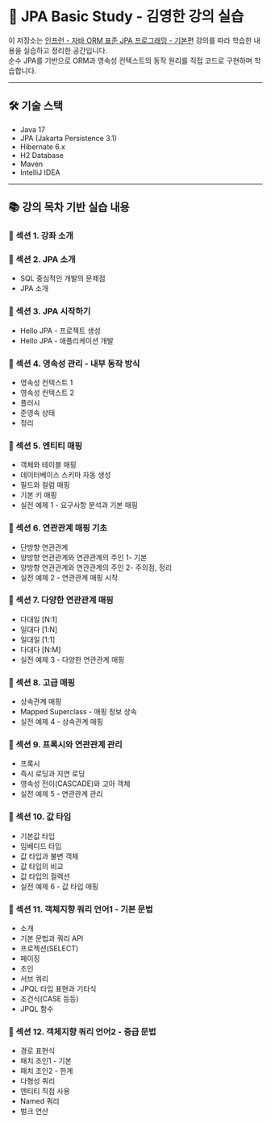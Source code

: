 # 📘 JPA Basic Study - 김영한 강의 실습

이 저장소는 [인프런 - 자바 ORM 표준 JPA 프로그래밍 - 기본편](https://www.inflearn.com/course/ORM-JPA-Basic) 강의를 따라 학습한 내용을 실습하고 정리한 공간입니다.  
순수 JPA를 기반으로 ORM과 영속성 컨텍스트의 동작 원리를 직접 코드로 구현하며 학습합니다.

---

## 🛠 기술 스택

- Java 17
- JPA (Jakarta Persistence 3.1)
- Hibernate 6.x
- H2 Database
- Maven
- IntelliJ IDEA

---

## 📚 강의 목차 기반 실습 내용

### 📌 섹션 1. 강좌 소개

### 📌 섹션 2. JPA 소개
- SQL 중심적인 개발의 문제점
- JPA 소개
  
### 📌 섹션 3. JPA 시작하기
- Hello JPA - 프로젝트 생성
- Hello JPA - 애플리케이션 개발
  
### 📌 섹션 4. 영속성 관리 - 내부 동작 방식
- 영속성 컨텍스트 1
- 영속성 컨텍스트 2
- 플러시
- 준영속 상태
- 정리
  
### 📌 섹션 5. 엔티티 매핑
- 객체와 테이블 매핑
- 데이터베이스 스키마 자동 생성
- 필드와 컬럼 매핑
- 기본 키 매핑
- 실전 예제 1 - 요구사항 분석과 기본 매핑

### 📌 섹션 6. 연관관계 매핑 기초
- 단방향 연관관계
- 양방향 연관관계와 연관관계의 주인 1- 기본
- 양방향 연관관계와 연관관계의 주인 2- 주의점, 정리
- 실전 예제 2 - 연관관계 매핑 시작

### 📌 섹션 7. 다양한 연관관계 매핑
- 다대일 [N:1]
- 일대다 [1:N]
- 일대일 [1:1]
- 다대다 [N:M]
- 실전 예제 3 - 다양한 연관관계 매핑

### 📌 섹션 8. 고급 매핑
- 상속관계 매핑
- Mapped Superclass - 매핑 정보 상속
- 실전 예제 4 - 상속관계 매핑

### 📌 섹션 9. 프록시와 연관관계 관리
- 프록시
- 즉시 로딩과 지연 로딩
- 영속성 전이(CASCADE)와 고아 객체
- 실전 예제 5 - 연관관계 관리

### 📌 섹션 10. 값 타입
- 기본값 타입
- 임베디드 타입
- 값 타입과 불변 객체
- 값 타입의 비교
- 값 타입의 컬렉션
- 실전 예제 6 - 값 타입 매핑

### 📌 섹션 11. 객체지향 쿼리 언어1 - 기본 문법
- 소개
- 기본 문법과 쿼리 API
- 프로젝션(SELECT)
- 페이징
- 조인
- 서브 쿼리
- JPQL 타입 표현과 기타식
- 조건식(CASE 등등)
- JPQL 함수

### 📌 섹션 12. 객체지향 쿼리 언어2 - 중급 문법
- 경로 표현식
- 패치 조인1 - 기본
- 패치 조인2 - 한계
- 다형성 쿼리
- 엔티티 직접 사용
- Named 쿼리
- 벌크 연산
